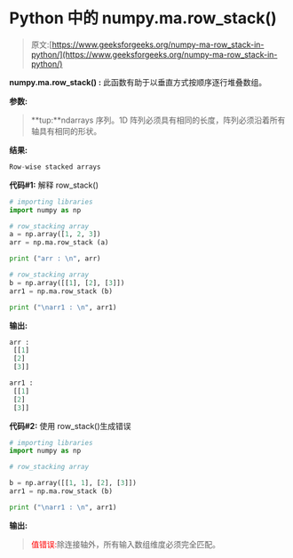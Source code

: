 # Python 中的 numpy.ma.row_stack()

> 原文:[https://www.geeksforgeeks.org/numpy-ma-row_stack-in-python/](https://www.geeksforgeeks.org/numpy-ma-row_stack-in-python/)

**numpy.ma.row_stack() :** 此函数有助于以垂直方式按顺序逐行堆叠数组。

**参数:**

> **tup:**ndarrays 序列。1D 阵列必须具有相同的长度，阵列必须沿着所有轴具有相同的形状。

**结果:**

```py
Row-wise stacked arrays
```

**代码#1:** 解释 row_stack()

```py
# importing libraries
import numpy as np

# row_stacking array
a = np.array([1, 2, 3])
arr = np.ma.row_stack (a)

print ("arr : \n", arr)

# row_stacking array
b = np.array([[1], [2], [3]])
arr1 = np.ma.row_stack (b)

print ("\narr1 : \n", arr1)
```

**输出:**

```py
arr : 
 [[1]
 [2]
 [3]]

arr1 : 
 [[1]
 [2]
 [3]]

```

**代码#2:** 使用 row_stack()生成错误

```py
# importing libraries
import numpy as np

# row_stacking array

b = np.array([[1, 1], [2], [3]])
arr1 = np.ma.row_stack (b)

print ("\narr1 : \n", arr1)
```

**输出:**

> <font color="red">值错误:</font>除连接轴外，所有输入数组维度必须完全匹配。